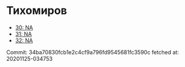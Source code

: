 # Тихомиров
- [30: NA](30.md)
- [31: NA](31.md)
- [32: NA](32.md)

Commit: 34ba70830fcb1e2c4cf9a796fd9545681fc3590c
 fetched at: 20201125-034753
